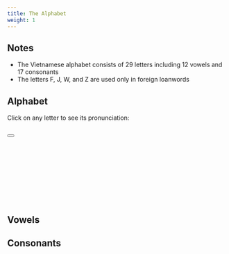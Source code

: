 ```yaml
---
title: The Alphabet
weight: 1
---
```


## Notes

- The Vietnamese alphabet consists of 29 letters including 12 vowels and 17 consonants
- The letters F, J, W, and Z are used only in foreign loanwords

## Alphabet

Click on any letter to see its pronunciation:

<div x-data="vietnameseAlphabet" class="max-w-4xl mx-auto">
<div class="mb-8">
    <div class="grid grid-cols-6 sm:grid-cols-8 md:grid-cols-10 gap-3 p-6">
        <template x-for="(letter, index) in alphabet" :key="index">
            <div class="relative">
                <div 
                    @click="showVideo(letter)"
                    class="letter-cell cursor-pointer bg-white border-2 border-gray-200 rounded-lg h-16 flex items-center justify-center text-2xl font-bold text-gray-800 relative hover:border-blue-400 hover:bg-blue-50"
                    :class="{'border-blue-500 bg-blue-50': currentVideo === letter.video}"
                >
                    <span x-text="letter.character"></span>
                </div>
            </div>
        </template>
    </div>

<div x-show="currentVideo" x-transition class="video-container mb-8" :class="{'open': currentVideo}">
    <div class="p-4 flex justify-between items-center">
        <h2 class="font-bold" x-text="currentLetter ? 'Pronouncing: ' + currentLetter.character : 'Select a letter'"></h2>
        <button @click="closeVideo()">
            <svg xmlns="http://www.w3.org/2000/svg" class="h-6 w-6" fill="none" viewBox="0 0 24 24" stroke="currentColor">
                <path stroke-linecap="round" stroke-linejoin="round" stroke-width="2" d="M6 18L18 6M6 6l12 12" />
            </svg>
        </button>
    </div>
    <div class="aspect-w-16 aspect-h-9">
        <iframe 
            x-bind:src="currentVideo" 
            class="w-full h-96" 
            frameborder="0" 
            allow="accelerometer; autoplay; clipboard-write; encrypted-media; gyroscope; picture-in-picture" 
            allowfullscreen
        ></iframe>
    </div>
</div>

<div class="grid grid-cols-1 md:grid-cols-2 gap-8">
            <div class="p-6">
                <h2 class="text-xl font-bold text-gray-800 mb-4">Vowels</h2>
                <div class="grid grid-cols-5 gap-2">
                    <template x-for="vowel in vowels">
                        <div 
                            @click="showVideo(vowel)"
                            class="letter-cell cursor-pointer bg-pink-50 border border-pink-200 rounded-md p-2 text-center font-medium text-pink-700 hover:bg-pink-100"
                        >
                            <span x-text="vowel.character"></span>
                        </div>
                    </template>
                </div>
            </div>
            
<div class="p-6">
    <h2 class="text-xl font-bold text-gray-800 mb-4">Consonants</h2>
    <div class="grid grid-cols-5 gap-2">
        <template x-for="consonant in consonants">
            <div 
                @click="showVideo(consonant)"
                class="letter-cell cursor-pointer bg-indigo-50 border border-indigo-200 rounded-md p-2 text-center font-medium text-indigo-700 hover:bg-indigo-100"
            >
                <span x-text="consonant.character"></span>
            </div>
        </template>
    </div>
</div>
</div>

</div>
</div>